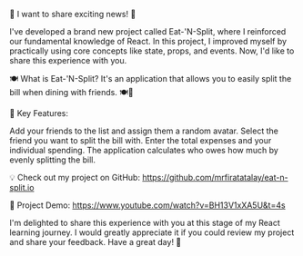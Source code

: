 🚀 I want to share exciting news! 🌟

I've developed a brand new project called Eat-'N-Split, where I reinforced our fundamental knowledge of React. In this project, I improved myself by practically using core concepts like state, props, and events. Now, I'd like to share this experience with you.

🍽️ What is Eat-'N-Split?
It's an application that allows you to easily split the bill when dining with friends. 🍽️💸

📌 Key Features:

Add your friends to the list and assign them a random avatar.
Select the friend you want to split the bill with.
Enter the total expenses and your individual spending.
The application calculates who owes how much by evenly splitting the bill.

💡 Check out my project on GitHub: https://github.com/mrfiratatalay/eat-n-split.io

🚀 Project Demo: https://www.youtube.com/watch?v=BH13V1xXA5U&t=4s

I'm delighted to share this experience with you at this stage of my React learning journey. I would greatly appreciate it if you could review my project and share your feedback. Have a great day! 🌟
